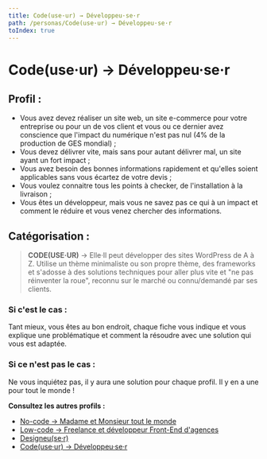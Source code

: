 ```yaml
---
title: Code(use·ur) → Développeu·se·r
path: /personas/Code(use·ur) → Développeu·se·r
toIndex: true
---
```


# Code(use·ur) → Développeu·se·r

## Profil :

- Vous avez devez réaliser un site web, un site e-commerce pour votre entreprise ou pour un de vos client et vous ou ce dernier avez conscience que l'impact du numérique n'est pas nul (4% de la production de GES mondial) ;
- Vous devez délivrer vite, mais sans pour autant délivrer mal, un site ayant un fort impact ;
- Vous avez besoin des bonnes informations rapidement et qu'elles soient applicables sans vous écartez de votre devis ;
- Vous voulez connaitre tous les points à checker, de l'installation à la livraison ;
- Vous êtes un développeur, mais vous ne savez pas ce qui à un impact et comment le réduire et vous venez chercher des informations.

## Catégorisation :

> **CODE(USE·UR)** → Elle·Il peut développer des sites WordPress de A à Z. Utilise un thème minimaliste ou son propre thème, des frameworks et s'adosse à des solutions techniques pour aller plus vite et "ne pas réinventer la roue", reconnu sur le marché ou connu/demandé par ses clients.

### Si c'est le cas :

Tant mieux, vous êtes au bon endroit, chaque fiche vous indique et vous explique une problématique et comment la résoudre avec une solution qui vous est adaptée.

### Si ce n'est pas le cas :

Ne vous inquiétez pas, il y aura une solution pour chaque profil. Il y en a une pour tout le monde !

**Consultez les autres profils :**

- [No-code → Madame et Monsieur tout le monde](./No-code%20%E2%86%92%20Madame%20et%20Monsieur%20tout%20le%20monde.md)
- [Low-code → Freelance et développeur Front-End d'agences](./Low-code%20%E2%86%92%20Freelance%20et%20d%C3%A9veloppeur%20Front-End%20d'agences.md)
- [Designeu(se·r)](<./Designeu(se%C2%B7r).md>)
- [Code(use·ur) → Développeu·se·r](<./Code(use%C2%B7ur)%20%E2%86%92%20D%C3%A9veloppeu%C2%B7se%C2%B7r.md>)

<!--

### Comment on l'attrape

> On répond à ses besoins de réduire son impact écologique en lui montrant comment faire de l'éco-conception et optimiser sa production. On se rend visible là où il est : Groupe Facebook, blog d'influenceur WP, site de tutos (WP marmite...), sites spécialisés, on répond sur stackoverflow en pointant le référentiel GreenIT/WordPress.

### Moyens :

- On publie un livre **Éco-conception avec WordPress : les n bonnes pratiques**
  - On adapte le discours à un niveau technique avec code
  - Guide des bonnes pratiques pour WordPress & Personas
- ~~Les mêmes que pour "Madame et Monsieur tout le monde"~~
- On lui explique comment faire des sites statiques, utiliser WordPress en tant que `CMS Headless`
- Plugin d'évaluation de score éco-index (avec affichage sur les pages et dans le back-office du score), de warnings et avec checklist des points à mettre en place
  [Ecoindex, plugins, badge, CLI.](/Ecoindex,%20plugins,%20badge,%20CLI_/Ecoindex,%20plugins,%20badge,%20CLI_.md)

-->
